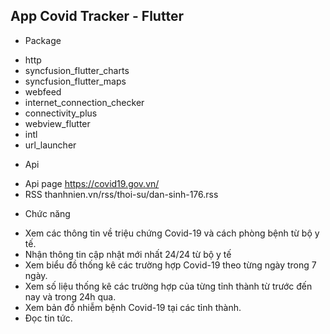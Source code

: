 ## App Covid Tracker - Flutter
- Package
* http
* syncfusion_flutter_charts
* syncfusion_flutter_maps
* webfeed
* internet_connection_checker
* connectivity_plus
* webview_flutter
* intl
* url_launcher
- Api
* Api page https://covid19.gov.vn/ 
* RSS thanhnien.vn/rss/thoi-su/dan-sinh-176.rss 
- Chức năng
* Xem các thông tin về triệu chứng Covid-19 và cách phòng bệnh từ bộ y tế. 
* Nhận thông tin cập nhật mới nhất 24/24 từ bộ y tế 
* Xem biểu đồ thống kê các trường hợp Covid-19 theo từng ngày trong 7 ngày.
* Xem số liệu thống kê các trường hợp của từng tỉnh thành từ trước đến nay và trong 24h qua.
* Xem bản đồ nhiễm bệnh Covid-19 tại các tỉnh thành. 
* Đọc tin tức.


